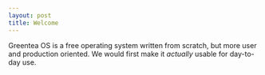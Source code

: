 ```yaml
---
layout: post
title: Welcome
---
```


Greentea OS is a free operating system written from scratch, but more user and production oriented. We would first make it *actually* usable for day-to-day use.

